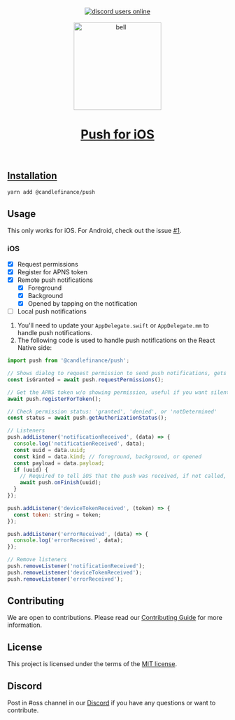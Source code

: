 <br/>
<div align="center">
  <!-- <a alt="npm" href="https://www.npmjs.com/package/@candlefinace/push">
      <img alt="npm downloads" src="https://img.shields.io/npm/dm/%40candlefinance%2@candlefinance/push"/>
  </a> -->
  <a alt="discord users online" href="https://discord.gg/qnAgjxhg6n" 
  target="_blank"
  rel="noopener noreferrer">
    <img alt="discord users online" src="https://img.shields.io/discord/986610142768406548?label=Discord&logo=discord&logoColor=white&cacheSeconds=3600"/>
</div>

<br/>
<div align="center">
    <img src="https://github.com/candlefinance/haptics/assets/12258850/86470cfc-fe84-4159-adcd-dbb659778619.png" alt="bell" width="200"/>
</div>

<h1 align="center">
 Push for iOS
</h1>

<br/>

## Installation

```sh
yarn add @candlefinance/push
```

## Usage

This only works for iOS. For Android, check out the issue [#1](https://github.com/candlefinance/push/issues/1).

### iOS

- [x] Request permissions
- [x] Register for APNS token
- [x] Remote push notifications
  - [x] Foreground
  - [x] Background
  - [x] Opened by tapping on the notification
- [ ] Local push notifications

1. You'll need to update your `AppDelegate.swift` or `AppDelegate.mm` to handle push notifications.
2. The following code is used to handle push notifications on the React Native side:

```js
import push from '@candlefinance/push';

// Shows dialog to request permission to send push notifications, gets APNS token
const isGranted = await push.requestPermissions();

// Get the APNS token w/o showing permission, useful if you want silent push notifications
await push.registerForToken();

// Check permission status: 'granted', 'denied', or 'notDetermined'
const status = await push.getAuthorizationStatus();

// Listeners
push.addListener('notificationReceived', (data) => {
  console.log('notificationReceived', data);
  const uuid = data.uuid;
  const kind = data.kind; // foreground, background, or opened
  const payload = data.payload;
  if (uuid) {
    // Required to tell iOS that the push was received, if not called, the library will call this in 30 seconds
    await push.onFinish(uuid);
  }
});

push.addListener('deviceTokenReceived', (token) => {
  const token: string = token;
});

push.addListener('errorReceived', (data) => {
  console.log('errorReceived', data);
});

// Remove listeners
push.removeListener('notificationReceived');
push.removeListener('deviceTokenReceived');
push.removeListener('errorReceived');
```

## Contributing

We are open to contributions. Please read our [Contributing Guide](CONTRIBUTING.md) for more information.

## License

This project is licensed under the terms of the [MIT license](LICENSE).

## Discord

Post in #oss channel in our [Discord](https://discord.gg/Qm7ZPUhBWV) if you have any questions or want to contribute.
